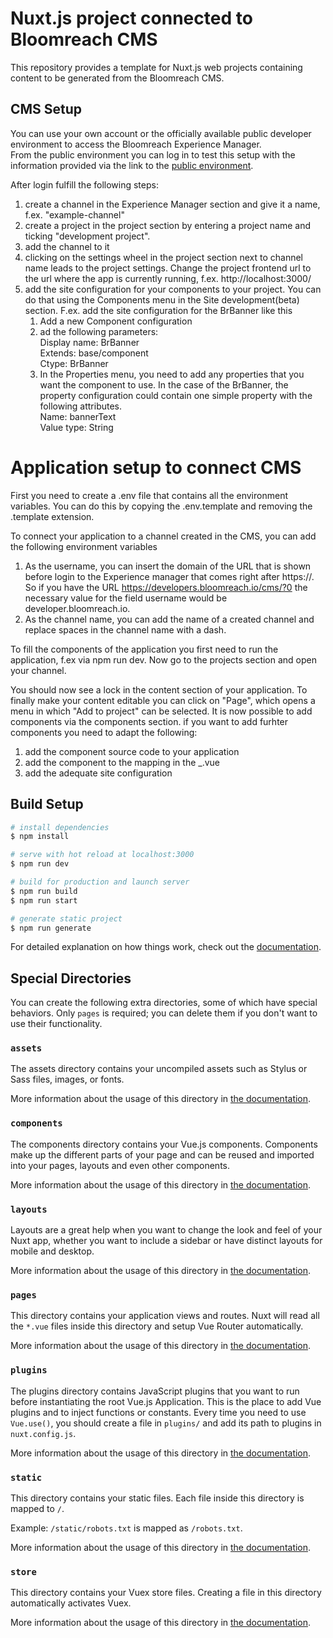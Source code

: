 # Nuxt.js project connected to Bloomreach CMS

This repository provides a template for Nuxt.js web projects containing content to be generated from the Bloomreach CMS.

## CMS Setup
You can use your own account or the officially available public developer environment to access the Bloomreach Experience Manager.  
From the public environment you can log in to test this setup with the information provided via the link to the [public environment](https://documentation.bloomreach.com/content/docs/log-in-to-the-developer-environment).

After login fulfill the following steps:  
1. create a channel in the Experience Manager section and give it a name, f.ex. "example-channel"
2. create a project in the project section by entering a project name and ticking "development project".
3. add the channel to it
4. clicking on the settings wheel in the project section next to channel name leads to the project settings. Change the project frontend url to the url where the app is currently running, f.ex. http://localhost:3000/
5. add the site configuration for your components to your project. You can do that using the Components menu in the Site development(beta) section. F.ex. add the site configuration for the BrBanner like this  
   1. Add a new Component configuration
   2. ad the following parameters:  
   Display name: BrBanner  
   Extends: base/component  
   Ctype: BrBanner
   3. In the Properties menu, you need to add any properties that you want the component to use. In the case of the BrBanner, the property configuration could contain one simple property with the following attributes.  
      Name: bannerText  
      Value type: String

# Application setup to connect CMS
First you need to create a .env file that contains all the environment variables. You can do this by copying the .env.template and removing the .template extension.  

To connect your application to a channel created in the CMS, you can add the following environment variables 
1. As the username, you can insert the domain of the URL that is shown before login to the Experience manager that comes right after https://.
   So if you have the URL https://developers.bloomreach.io/cms/?0 the necessary value for the field username would be developer.bloomreach.io.
2. As the channel name, you can add the name of a created channel and replace spaces in the channel name with a dash.

To fill the components of the application you first need to run the application, f.ex via npm run dev.
Now go to the projects section and open your channel.

You should now see a lock in the content section of your application. To finally make your content editable you can click on "Page", which opens a menu in which "Add to project" can be selected.
It is now possible to add components via the components section. if you want to add furhter components you need to adapt the following: 
1. add the component source code to your application
2. add the component to the mapping in the _.vue
3. add the adequate site configuration

## Build Setup

```bash
# install dependencies
$ npm install

# serve with hot reload at localhost:3000
$ npm run dev

# build for production and launch server
$ npm run build
$ npm run start

# generate static project
$ npm run generate
```

For detailed explanation on how things work, check out the [documentation](https://nuxtjs.org).

## Special Directories

You can create the following extra directories, some of which have special behaviors. Only `pages` is required; you can delete them if you don't want to use their functionality.

### `assets`

The assets directory contains your uncompiled assets such as Stylus or Sass files, images, or fonts.

More information about the usage of this directory in [the documentation](https://nuxtjs.org/docs/2.x/directory-structure/assets).

### `components`

The components directory contains your Vue.js components. Components make up the different parts of your page and can be reused and imported into your pages, layouts and even other components.

More information about the usage of this directory in [the documentation](https://nuxtjs.org/docs/2.x/directory-structure/components).

### `layouts`

Layouts are a great help when you want to change the look and feel of your Nuxt app, whether you want to include a sidebar or have distinct layouts for mobile and desktop.

More information about the usage of this directory in [the documentation](https://nuxtjs.org/docs/2.x/directory-structure/layouts).


### `pages`

This directory contains your application views and routes. Nuxt will read all the `*.vue` files inside this directory and setup Vue Router automatically.

More information about the usage of this directory in [the documentation](https://nuxtjs.org/docs/2.x/get-started/routing).

### `plugins`

The plugins directory contains JavaScript plugins that you want to run before instantiating the root Vue.js Application. This is the place to add Vue plugins and to inject functions or constants. Every time you need to use `Vue.use()`, you should create a file in `plugins/` and add its path to plugins in `nuxt.config.js`.

More information about the usage of this directory in [the documentation](https://nuxtjs.org/docs/2.x/directory-structure/plugins).

### `static`

This directory contains your static files. Each file inside this directory is mapped to `/`.

Example: `/static/robots.txt` is mapped as `/robots.txt`.

More information about the usage of this directory in [the documentation](https://nuxtjs.org/docs/2.x/directory-structure/static).

### `store`

This directory contains your Vuex store files. Creating a file in this directory automatically activates Vuex.

More information about the usage of this directory in [the documentation](https://nuxtjs.org/docs/2.x/directory-structure/store).
